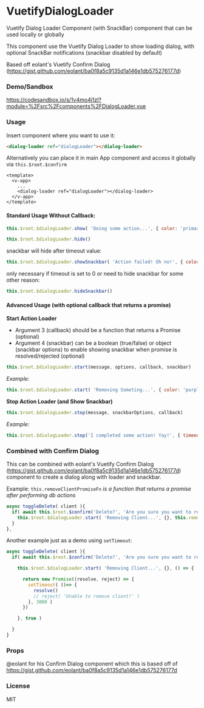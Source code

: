 # VuetifyDialogLoader
Vuetify Dialog Loader Component (with SnackBar) component that can be used locally or globally

This component use the Vuetify Dialog Loader to show loading dialog, with optional SnackBar notifications (snackbar disabled by default)

Based off eolant's Vuetify Confirm Dialog (https://gist.github.com/eolant/ba0f8a5c9135d1a146e1db575276177d)

### Demo/Sandbox
https://codesandbox.io/s/1v4mo4j1zl?module=%2Fsrc%2Fcomponents%2FDialogLoader.vue

### Usage

Insert component where you want to use it:
```html
<dialog-loader ref="dialogLoader"></dialog-loader>
```
Alternatively you can place it in main App component and access it globally via `this.$root.$confirm`

```vue
<template>
  <v-app>
    ...
    <dialog-loader ref="dialogLoader"></dialog-loader>
  </v-app>
</template>
```
#### Standard Usage Without Callback:
```javascript
this.$root.$dialogLoader.show( 'Doing some action...', { color: 'primary' } )
```
```javascript
this.$root.$dialogLoader.hide()
```
snackbar will hide after timeout value:
```javascript
this.$root.$dialogLoader.showSnackbar( 'Action failed! Oh no!', { color: 'error' } )
```
only necessary if timeout is set to 0 or need to hide snackbar for some other reason:
```javascript
this.$root.$dialogLoader.hideSnackbar()
```

#### Advanced Usage (with optional callback that returns a promise)

**Start Action Loader**
 - Argument 3 (callback) should be a function that returns a Promise (optional)
 - Argument 4 (snackbar) can be a boolean (true/false) or object (snackbar options) to enable showing snackbar when promise is resolved/rejected (optional)
```javascript
this.$root.$dialogLoader.start(message, options, callback, snackbar)
```

_Example:_
```javascript
this.$root.$dialogLoader.start( 'Removing Someting...', { color: 'purple' }, promiseBasedFn, true )
```

**Stop Action Loader (and Show Snackbar)**
```javascript
this.$root.$dialogLoader.stop(message, snackbarOptions, callback)
```

_Example:_
```javascript
this.$root.$dialogLoader.stop('I completed some action! Yay!', { timeout: 5000, location: 'top' }, () => { console.log( 'Callback after snackbar hidden' ) })
```

### Combined with Confirm Dialog
This can be combined with eolant's Vuetify Confirm Dialog (https://gist.github.com/eolant/ba0f8a5c9135d1a146e1db575276177d) component to create a dialog along with loader and snackbar.

Example:
`this.removeClientPromiseFn` _is a function that returns a promise after performing db actions_

```javascript
async toggleDelete( client ){
  if( await this.$root.$confirm('Delete?', 'Are you sure you want to remove this client', { color: 'red' }) ){
    this.$root.$dialogLoader.start( 'Removing Client...', {}, this.removeClientPromiseFn, true )
  }
},
```

Another example just as a demo using `setTimeout`:

```javascript
async toggleDelete( client ){
  if( await this.$root.$confirm('Delete?', 'Are you sure you want to remove this client', { color: 'red' }) ){

    this.$root.$dialogLoader.start( 'Removing Client...', {}, () => {

      return new Promise((resolve, reject) => {
        setTimeout( ()=> {
          resolve()
          // reject( 'Unable to remove client!' )
        }, 3000 )
      })

    }, true )

  }
}
```

### Props
@eolant for his Confirm Dialog component which this is based off of
https://gist.github.com/eolant/ba0f8a5c9135d1a146e1db575276177d

### License
MIT
